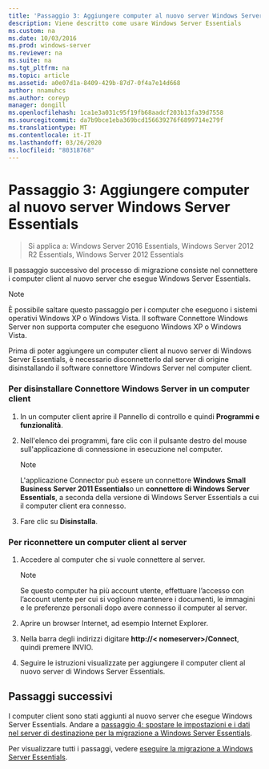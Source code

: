 ```yaml
---
title: 'Passaggio 3: Aggiungere computer al nuovo server Windows Server Essentials'
description: Viene descritto come usare Windows Server Essentials
ms.custom: na
ms.date: 10/03/2016
ms.prod: windows-server
ms.reviewer: na
ms.suite: na
ms.tgt_pltfrm: na
ms.topic: article
ms.assetid: a0e07d1a-8409-429b-87d7-0f4a7e14d668
author: nnamuhcs
ms.author: coreyp
manager: dongill
ms.openlocfilehash: 1ca1e3a031c95f19fb68aadcf203b13fa39d7558
ms.sourcegitcommit: da7b9bce1eba369bcd156639276f6899714e279f
ms.translationtype: MT
ms.contentlocale: it-IT
ms.lasthandoff: 03/26/2020
ms.locfileid: "80318768"
---
```

# <a name="step-3-join-computers-to-the-new-windows-server-essentials-server"></a>Passaggio 3: Aggiungere computer al nuovo server Windows Server Essentials

>Si applica a: Windows Server 2016 Essentials, Windows Server 2012 R2 Essentials, Windows Server 2012 Essentials

Il passaggio successivo del processo di migrazione consiste nel connettere i computer client al nuovo server che esegue Windows Server Essentials.  
  
> [!NOTE]
>  È possibile saltare questo passaggio per i computer che eseguono i sistemi operativi Windows XP o Windows Vista. Il software Connettore Windows Server non supporta computer che eseguono Windows XP o Windows Vista.  
  
 Prima di poter aggiungere un computer client al nuovo server di Windows Server Essentials, è necessario disconnetterlo dal server di origine disinstallando il software connettore Windows Server nel computer client.  
  
### <a name="to-uninstall-windows-server-connector-on-a-client-computer"></a>Per disinstallare Connettore Windows Server in un computer client  
  
1.  In un computer client aprire il Pannello di controllo e quindi **Programmi e funzionalità**.  
  
2.  Nell'elenco dei programmi, fare clic con il pulsante destro del mouse sull'applicazione di connessione in esecuzione nel computer.  
  
    > [!NOTE]
    >  L'applicazione Connector può essere un connettore **Windows Small Business Server 2011 Essentials**o un **connettore di Windows Server Essentials**, a seconda della versione di Windows Server Essentials a cui il computer client era connesso.  
  
3.  Fare clic su **Disinstalla**.  
  
### <a name="to-reconnect-a-client-computer-to-the-server"></a>Per riconnettere un computer client al server  
  
1.  Accedere al computer che si vuole connettere al server.  
  
    > [!NOTE]
    >  Se questo computer ha più account utente, effettuare l’accesso con l’account utente per cui si vogliono mantenere i documenti, le immagini e le preferenze personali dopo avere connesso il computer al server.  
  
2.  Aprire un browser Internet, ad esempio Internet Explorer.  
  
3.  Nella barra degli indirizzi digitare **http://< nomeserver\>/Connect**, quindi premere INVIO.  
  
4.  Seguire le istruzioni visualizzate per aggiungere il computer client al nuovo server di Windows Server Essentials.  
  
## <a name="next-steps"></a>Passaggi successivi  
 I computer client sono stati aggiunti al nuovo server che esegue Windows Server Essentials. Andare a [passaggio 4: spostare le impostazioni e i dati nel server di destinazione per la migrazione a Windows Server Essentials](Step-4--Move-settings-and-data-to-the-Destination-Server-for-Windows-Server-Essentials-migration.md).  
  

Per visualizzare tutti i passaggi, vedere [eseguire la migrazione a Windows Server Essentials](Migrate-from-Previous-Versions-to-Windows-Server-Essentials-or-Windows-Server-Essentials-Experience.md).

